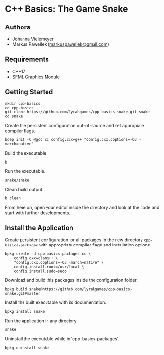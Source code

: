 # C++ Basics: The Game Snake

## Authors
- Johanna Vielemeyer
- Markus Pawellek (markuspawellek@gmail.com)

## Requirements
- C++17
- SFML Graphics Module

## Getting Started

```
mkdir cpp-basics
cd cpp-basics
git clone https://github.com/lyrahgames/cpp-basics-snake.git snake
cd snake
```

Create the persistent configuration out-of-source and set appropiate compiler flags.

    bdep init -C @gcc cc config.cxx=g++ "config.cxx.coptions=-O3 -march=native"

Build the executable.

    b

Run the executable.

    snake/snake

Clean build output.

    b clean

From here on, open your editor inside the directory and look at the code and start with further developments.

## Install the Application

Create persistent configuration for all packages in the new directory `cpp-basics-packages` with appropriate compiler flags and installation options.

    bpkg create -d cpp-basics-packages cc \
        config.cxx=clang++ \
        "config.cxx.coptions=-O3 -march=native" \
        config.install.root=/usr/local \
        config.install.sudo=sudo

Download and build this packages inside the configuration folder.

    bpkg build snake@https://github.com/lyrahgames/cpp-basics-snake.git#master

Install the built executable with its documentation.

    bpkg install snake

Run the application in any directory.

    snake

Uninstall the executable while in 'cpp-basics-packages'.

    bpkg uninstall snake